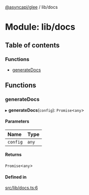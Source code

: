 [@asyncapi/glee](../README.md) / lib/docs

# Module: lib/docs

## Table of contents

### Functions

- [generateDocs](lib_docs.md#generatedocs)

## Functions

### generateDocs

▸ **generateDocs**(`config`): `Promise`<`any`\>

#### Parameters

| Name | Type |
| :------ | :------ |
| `config` | `any` |

#### Returns

`Promise`<`any`\>

#### Defined in

[src/lib/docs.ts:6](https://github.com/asyncapi/glee/blob/406bce1/src/lib/docs.ts#L6)
